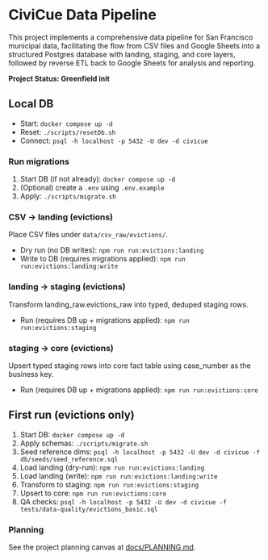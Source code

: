# CiviCue Data Pipeline

This project implements a comprehensive data pipeline for San Francisco municipal data, facilitating the flow from CSV files and Google Sheets into a structured Postgres database with landing, staging, and core layers, followed by reverse ETL back to Google Sheets for analysis and reporting.

**Project Status: Greenfield init**

## Local DB

- Start: `docker compose up -d`
- Reset: `./scripts/resetDb.sh`
- Connect: `psql -h localhost -p 5432 -U dev -d civicue`

### Run migrations
1) Start DB (if not already): `docker compose up -d`
2) (Optional) create a `.env` using `.env.example`
3) Apply: `./scripts/migrate.sh`

### CSV → landing (evictions)
Place CSV files under `data/csv_raw/evictions/`.
- Dry run (no DB writes): `npm run run:evictions:landing`
- Write to DB (requires migrations applied): `npm run run:evictions:landing:write`

### landing → staging (evictions)
Transform landing_raw.evictions_raw into typed, deduped staging rows.
- Run (requires DB up + migrations applied): `npm run run:evictions:staging`

### staging → core (evictions)
Upsert typed staging rows into core fact table using case_number as the business key.
- Run (requires DB up + migrations applied): `npm run run:evictions:core`

## First run (evictions only)
1. Start DB: `docker compose up -d`
2. Apply schemas: `./scripts/migrate.sh`
3. Seed reference dims: `psql -h localhost -p 5432 -U dev -d civicue -f db/seeds/seed_reference.sql`
4. Load landing (dry-run): `npm run run:evictions:landing`
5. Load landing (write): `npm run run:evictions:landing:write`
6. Transform to staging: `npm run run:evictions:staging`
7. Upsert to core: `npm run run:evictions:core`
8. QA checks: `psql -h localhost -p 5432 -U dev -d civicue -f tests/data-quality/evictions_basic.sql`

### Planning
See the project planning canvas at [docs/PLANNING.md](docs/PLANNING.md).
